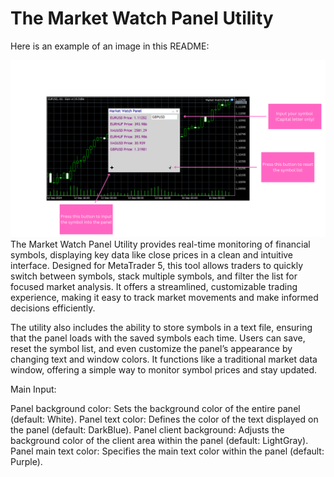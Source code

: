 # The Market Watch Panel Utility

Here is an example of an image in this README:

![My Awesome Image](Screenshot.png)
The Market Watch Panel Utility provides real-time monitoring of financial symbols, displaying key data like close prices in a clean and intuitive interface. Designed for MetaTrader 5, this tool allows traders to quickly switch between symbols, stack multiple symbols, and filter the list for focused market analysis. It offers a streamlined, customizable trading experience, making it easy to track market movements and make informed decisions efficiently.

The utility also includes the ability to store symbols in a text file, ensuring that the panel loads with the saved symbols each time. Users can save, reset the symbol list, and even customize the panel’s appearance by changing text and window colors. It functions like a traditional market data window, offering a simple way to monitor symbol prices and stay updated.

Main Input:

Panel background color: Sets the background color of the entire panel (default: White).
Panel text color: Defines the color of the text displayed on the panel (default: DarkBlue).
Panel client background: Adjusts the background color of the client area within the panel (default: LightGray).
Panel main text color: Specifies the main text color within the panel (default: Purple).
